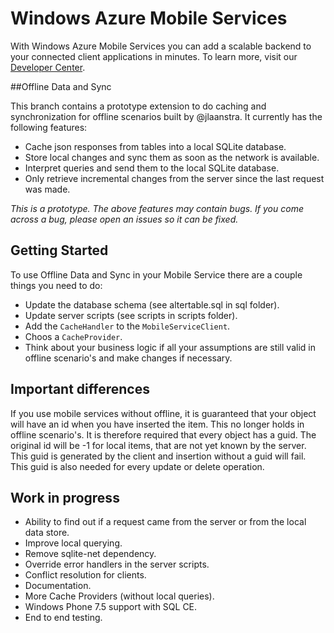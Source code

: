 ﻿# Windows Azure Mobile Services 

With Windows Azure Mobile Services you can add a scalable backend to your connected client applications in minutes. To learn more, visit our [Developer Center](http://www.windowsazure.com/en-us/develop/mobile).

##Offline Data and Sync

This branch contains a prototype extension to do caching and synchronization for offline scenarios built by @jlaanstra. It currently has the following features:

- Cache json responses from tables into a local SQLite database.
- Store local changes and sync them as soon as the network is available.
- Interpret queries and send them to the local SQLite database.
- Only retrieve incremental changes from the server since the last request was made.

*This is a prototype. The above features may contain bugs. If you come across a bug, please open an issues so it can be fixed.*

## Getting Started

To use Offline Data and Sync in your Mobile Service there are a couple things you need to do:

- Update the database schema (see altertable.sql in sql folder).
- Update server scripts (see scripts in scripts folder).
- Add the `CacheHandler` to the `MobileServiceClient`.
- Choos a `CacheProvider`.
- Think about your business logic if all your assumptions are still valid in offline scenario's and make changes if necessary.

## Important differences

If you use mobile services without offline, it is guaranteed that your object will have an id when you have inserted the item. This no longer holds in offline scenario's. It is therefore required that every object has a guid. The original id will be -1 for local items, that are not yet known by the server. This guid is generated by the client and insertion without a guid will fail. This guid is also needed for every update or delete operation.

## Work in progress

- Ability to find out if a request came from the server or from the local data store.
- Improve local querying.
- Remove sqlite-net dependency.
- Override error handlers in the server scripts.
- Conflict resolution for clients.
- Documentation.
- More Cache Providers (without local queries).
- Windows Phone 7.5 support with SQL CE.
- End to end testing.



 




